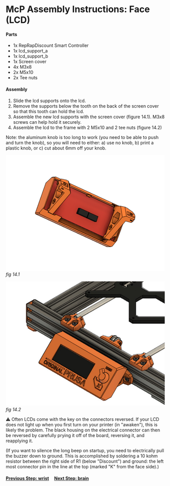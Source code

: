 # McP Assembly Instructions: Face (LCD)

#### Parts  

* 1x RepRapDiscount Smart Controller
* 1x lcd_support_a
* 1x lcd_support_b
* 1x Screen cover
* 4x M3x8
* 2x M5x10
* 2x Tee nuts


#### Assembly

1. Slide the lcd supports onto the lcd.
1.  Remove the supports below the tooth on the back of the screen cover so that this tooth can hold the lcd.
1. Assemble the new lcd supports with the screen cover (figure 14.1).  M3x8 screws can help hold it securely.
1. Assemble the lcd to the frame with 2 M5x10 and 2 tee nuts (figure 14.2)

Note: the aluminum knob is too long to work (you need to be able to push and turn the knob), so you will need to either: a) use no knob, b) print a plastic knob, or c) cut about 6mm off your knob.

![](img/fig14.1.png)\
*fig 14.1*

![](img/fig14.2.jpg)\
*fig 14.2*


:warning: Often LCDs come with the key on the connectors reversed.  If your LCD does not light up when you first turn on your printer (in "awaken"), this is likely the problem.  The black housing on the electrical connector can then be reversed by carefully prying it off of the board, reversing it, and reapplying it.

(If you want to silence the long beep on startup, you need to electrically pull the buzzer down to ground.  This is accomplished by soldering a 10 kohm resistor between the right side of R1 (below "Discount") and ground: the left most connector pin in the line at the top (marked "K" from the face side).)

#### [Previous Step: wrist](wrist.md) &nbsp;&nbsp;&nbsp; [Next Step: brain](brain.md)
